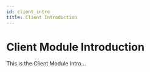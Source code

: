 ```yaml
---
id: client_intro
title: Client Introduction
---
```


# Client Module Introduction

This is the Client Module Intro...